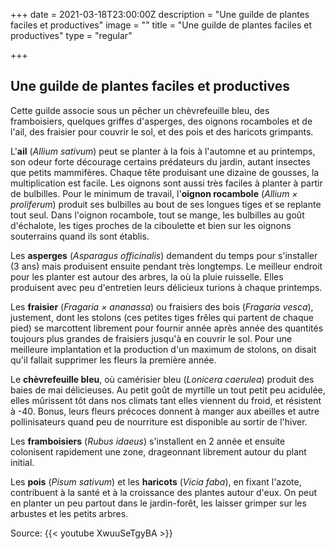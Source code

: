 +++
date = 2021-03-18T23:00:00Z
description = "Une guilde de plantes faciles et productives"
image = ""
title = "Une guilde de plantes faciles et productives"
type = "regular"

+++
## Une guilde de plantes faciles et productives

Cette guilde associe sous un pêcher un chèvrefeuille bleu, des framboisiers, quelques griffes d'asperges, des oignons rocamboles et de l'ail, des fraisier pour couvrir le sol, et des pois et des haricots grimpants.

L'**ail** (_Allium sativum_) peut se planter à la fois à l'automne et au printemps, son odeur forte décourage certains prédateurs du jardin, autant insectes que petits mammifères. Chaque tête produisant une dizaine de gousses, la multiplication est facile. Les oignons sont aussi très faciles à planter à partir de bulbilles. Pour le minimum de travail, l'**oignon rocambole** (_Allium × proliferum_) produit ses bulbilles au bout de ses longues tiges et se replante tout seul. Dans l'oignon rocambole, tout se mange, les bulbilles au goût d'échalote, les tiges proches de la ciboulette et bien sur les oignons souterrains quand ils sont établis.

Les **asperges** (_Asparagus officinalis_) demandent du temps pour s'installer (3 ans) mais produisent ensuite pendant très longtemps. Le meilleur endroit pour les planter est autour des arbres, la où la pluie ruisselle. Elles produisent avec peu d'entretien leurs délicieux turions à chaque printemps.

Les **fraisier** (_Fragaria × ananassa_) ou fraisiers des bois (_Fragaria vesca_), justement, dont les stolons (ces petites tiges frêles qui partent de chaque pied) se marcottent librement pour fournir année après année des quantités toujours plus grandes de fraisiers jusqu'à en couvrir le sol. Pour une meilleure implantation et la production d'un maximum de stolons, on disait qu'il fallait supprimer les fleurs la première année.

Le **chèvrefeuille bleu**, où camérisier bleu (_Lonicera caerulea_) produit des baies de mai délicieuses. Au petit goût de myrtille un tout petit peu acidulée, elles mûrissent tôt dans nos climats tant elles viennent du froid, et résistent à -40. Bonus, leurs fleurs précoces donnent à manger aux abeilles et autre pollinisateurs quand peu de nourriture est disponible au sortir de l'hiver.

Les **framboisiers** (_Rubus idaeus_) s'installent en 2 année et ensuite colonisent rapidement une zone, drageonnant librement autour du plant initial.

Les **pois** (_Pisum sativum_) et les **haricots** (_Vicia faba_), en fixant l'azote, contribuent à la santé et à la croissance des plantes autour d'eux. On peut en planter un peu partout dans le jardin-forêt, les laisser grimper sur les arbustes et les petits arbres.

Source: {{< youtube XwuuSeTgyBA >}}
